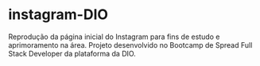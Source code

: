 # instagram-DIO
Reprodução da página inicial do Instagram para fins de estudo e aprimoramento na área. Projeto desenvolvido no Bootcamp de Spread Full Stack Developer da plataforma da DIO.
